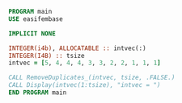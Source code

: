 <!-- markdownlint-disable MD041 MD013 MD033 -->

```fortran
PROGRAM main
USE easifembase

IMPLICIT NONE

INTEGER(i4b), ALLOCATABLE :: intvec(:)
INTEGER(I4B) :: tsize
intvec = [5, 4, 4, 4, 3, 3, 2, 2, 1, 1, 1]

CALL RemoveDuplicates_(intvec, tsize, .FALSE.)
CALL Display(intvec(1:tsize), "intvec = ")
END PROGRAM main
```
